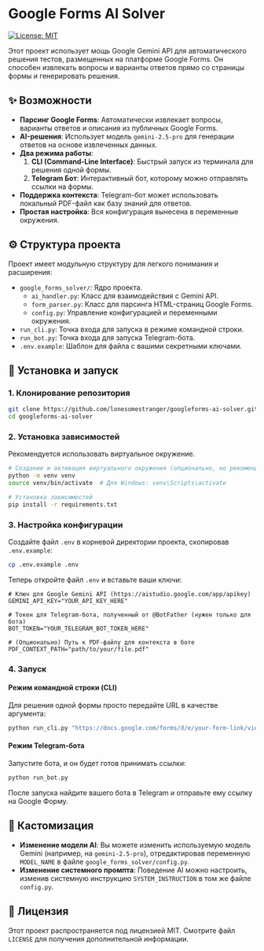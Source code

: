 # Google Forms AI Solver

[![License: MIT](https://img.shields.io/badge/License-MIT-yellow.svg)](https://opensource.org/licenses/MIT)

Этот проект использует мощь Google Gemini API для автоматического решения тестов, размещенных на платформе Google Forms. Он способен извлекать вопросы и варианты ответов прямо со страницы формы и генерировать решения.

## ✨ Возможности

-   **Парсинг Google Forms**: Автоматически извлекает вопросы, варианты ответов и описания из публичных Google Forms.
-   **AI-решения**: Использует модель `gemini-2.5-pro` для генерации ответов на основе извлеченных данных.
-   **Два режима работы**:
    1.  **CLI (Command-Line Interface)**: Быстрый запуск из терминала для решения одной формы.
    2.  **Telegram Бот**: Интерактивный бот, которому можно отправлять ссылки на формы.
-   **Поддержка контекста**: Telegram-бот может использовать локальный PDF-файл как базу знаний для ответов.
-   **Простая настройка**: Вся конфигурация вынесена в переменные окружения.

## ⚙️ Структура проекта

Проект имеет модульную структуру для легкого понимания и расширения:

-   `google_forms_solver/`: Ядро проекта.
    -   `ai_handler.py`: Класс для взаимодействия с Gemini API.
    -   `form_parser.py`: Класс для парсинга HTML-страниц Google Forms.
    -   `config.py`: Управление конфигурацией и переменными окружения.
-   `run_cli.py`: Точка входа для запуска в режиме командной строки.
-   `run_bot.py`: Точка входа для запуска Telegram-бота.
-   `.env.example`: Шаблон для файла с вашими секретными ключами.

## 🚀 Установка и запуск

### 1. Клонирование репозитория

```bash
git clone https://github.com/lonesomestranger/googleforms-ai-solver.git
cd googleforms-ai-solver
```

### 2. Установка зависимостей

Рекомендуется использовать виртуальное окружение.

```bash
# Создание и активация виртуального окружения (опционально, но рекомендуется)
python -m venv venv
source venv/bin/activate  # Для Windows: venv\Scripts\activate

# Установка зависимостей
pip install -r requirements.txt
```

### 3. Настройка конфигурации

Создайте файл `.env` в корневой директории проекта, скопировав `.env.example`:

```bash
cp .env.example .env
```

Теперь откройте файл `.env` и вставьте ваши ключи:

```
# Ключ для Google Gemini API (https://aistudio.google.com/app/apikey)
GEMINI_API_KEY="YOUR_API_KEY_HERE"

# Токен для Telegram-бота, полученный от @BotFather (нужен только для бота)
BOT_TOKEN="YOUR_TELEGRAM_BOT_TOKEN_HERE"

# (Опционально) Путь к PDF-файлу для контекста в боте
PDF_CONTEXT_PATH="path/to/your/file.pdf"
```

### 4. Запуск

#### Режим командной строки (CLI)

Для решения одной формы просто передайте URL в качестве аргумента:

```bash
python run_cli.py "https://docs.google.com/forms/d/e/your-form-link/viewform"
```

#### Режим Telegram-бота

Запустите бота, и он будет готов принимать ссылки:

```bash
python run_bot.py
```

После запуска найдите вашего бота в Telegram и отправьте ему ссылку на Google Форму.

## 🔧 Кастомизация

-   **Изменение модели AI**: Вы можете изменить используемую модель Gemini (например, на `gemini-2.5-pro`), отредактировав переменную `MODEL_NAME` в файле `google_forms_solver/config.py`.
-   **Изменение системного промпта**: Поведение AI можно настроить, изменив системную инструкцию `SYSTEM_INSTRUCTION` в том же файле `config.py`.

## 📄 Лицензия

Этот проект распространяется под лицензией MIT. Смотрите файл `LICENSE` для получения дополнительной информации.
